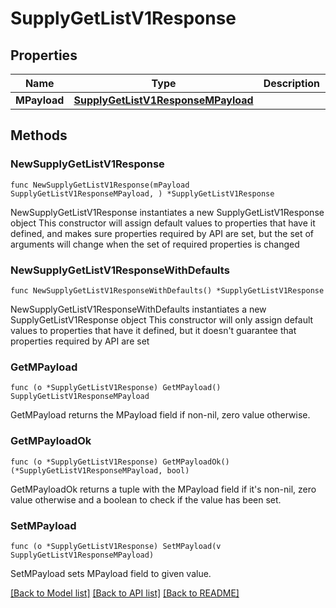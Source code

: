 # SupplyGetListV1Response

## Properties

Name | Type | Description | Notes
------------ | ------------- | ------------- | -------------
**MPayload** | [**SupplyGetListV1ResponseMPayload**](SupplyGetListV1ResponseMPayload.md) |  | 

## Methods

### NewSupplyGetListV1Response

`func NewSupplyGetListV1Response(mPayload SupplyGetListV1ResponseMPayload, ) *SupplyGetListV1Response`

NewSupplyGetListV1Response instantiates a new SupplyGetListV1Response object
This constructor will assign default values to properties that have it defined,
and makes sure properties required by API are set, but the set of arguments
will change when the set of required properties is changed

### NewSupplyGetListV1ResponseWithDefaults

`func NewSupplyGetListV1ResponseWithDefaults() *SupplyGetListV1Response`

NewSupplyGetListV1ResponseWithDefaults instantiates a new SupplyGetListV1Response object
This constructor will only assign default values to properties that have it defined,
but it doesn't guarantee that properties required by API are set

### GetMPayload

`func (o *SupplyGetListV1Response) GetMPayload() SupplyGetListV1ResponseMPayload`

GetMPayload returns the MPayload field if non-nil, zero value otherwise.

### GetMPayloadOk

`func (o *SupplyGetListV1Response) GetMPayloadOk() (*SupplyGetListV1ResponseMPayload, bool)`

GetMPayloadOk returns a tuple with the MPayload field if it's non-nil, zero value otherwise
and a boolean to check if the value has been set.

### SetMPayload

`func (o *SupplyGetListV1Response) SetMPayload(v SupplyGetListV1ResponseMPayload)`

SetMPayload sets MPayload field to given value.



[[Back to Model list]](../README.md#documentation-for-models) [[Back to API list]](../README.md#documentation-for-api-endpoints) [[Back to README]](../README.md)


